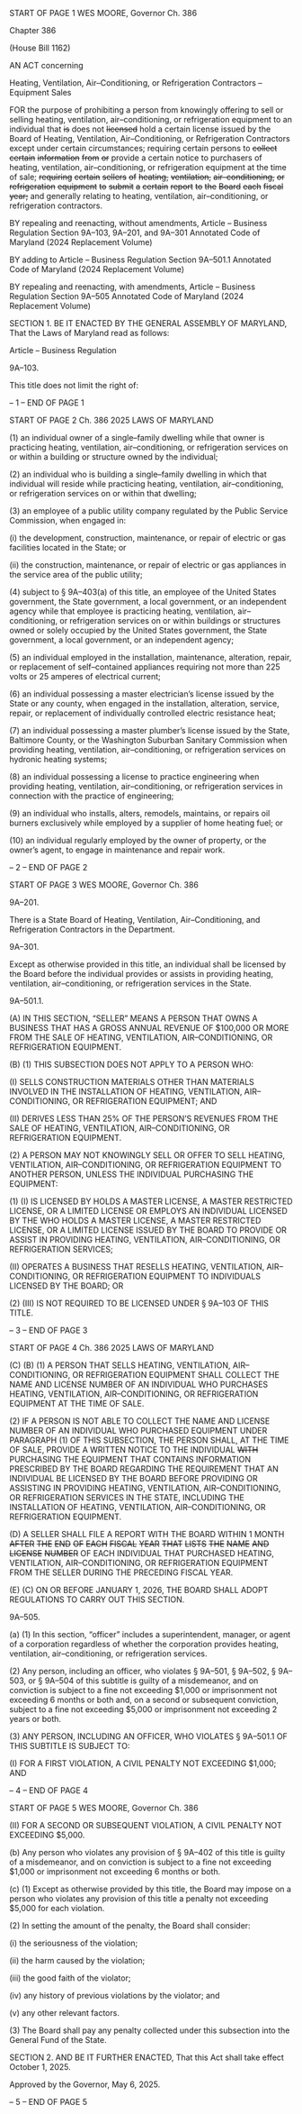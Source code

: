 START OF PAGE 1
WES MOORE, Governor Ch. 386

Chapter 386

(House Bill 1162)

AN ACT concerning

Heating, Ventilation, Air–Conditioning, or Refrigeration Contractors –
Equipment Sales

FOR the purpose of prohibiting a person from knowingly offering to sell or selling heating,
ventilation, air–conditioning, or refrigeration equipment to an individual that ~~is~~ does
not ~~licensed~~ hold a certain license issued by the Board of Heating, Ventilation,
Air–Conditioning, or Refrigeration Contractors except under certain circumstances;
requiring certain persons to ~~collect~~ ~~certain~~ ~~information~~ ~~from~~ ~~or~~ provide a certain
notice to purchasers of heating, ventilation, air–conditioning, or refrigeration
equipment at the time of sale; ~~requiring~~ ~~certain~~ ~~sellers~~ ~~of~~ ~~heating,~~ ~~ventilation,~~
~~air–conditioning,~~ ~~or~~ ~~refrigeration~~ ~~equipment~~ ~~to~~ ~~submit~~ ~~a~~ ~~certain~~ ~~report~~ ~~to~~ ~~the~~ ~~Board~~
~~each~~ ~~fiscal~~ ~~year;~~ and generally relating to heating, ventilation, air–conditioning, or
refrigeration contractors.

BY repealing and reenacting, without amendments,
Article – Business Regulation
Section 9A–103, 9A–201, and 9A–301
Annotated Code of Maryland
(2024 Replacement Volume)

BY adding to
Article – Business Regulation
Section 9A–501.1
Annotated Code of Maryland
(2024 Replacement Volume)

BY repealing and reenacting, with amendments,
Article – Business Regulation
Section 9A–505
Annotated Code of Maryland
(2024 Replacement Volume)

SECTION 1. BE IT ENACTED BY THE GENERAL ASSEMBLY OF MARYLAND,
That the Laws of Maryland read as follows:

Article – Business Regulation

9A–103.

This title does not limit the right of:

– 1 –
END OF PAGE 1

START OF PAGE 2
Ch. 386 2025 LAWS OF MARYLAND

(1) an individual owner of a single–family dwelling while that owner is
practicing heating, ventilation, air–conditioning, or refrigeration services on or within a
building or structure owned by the individual;

(2) an individual who is building a single–family dwelling in which that
individual will reside while practicing heating, ventilation, air–conditioning, or
refrigeration services on or within that dwelling;

(3) an employee of a public utility company regulated by the Public Service
Commission, when engaged in:

(i) the development, construction, maintenance, or repair of electric
or gas facilities located in the State; or

(ii) the construction, maintenance, or repair of electric or gas
appliances in the service area of the public utility;

(4) subject to § 9A–403(a) of this title, an employee of the United States
government, the State government, a local government, or an independent agency while
that employee is practicing heating, ventilation, air–conditioning, or refrigeration services
on or within buildings or structures owned or solely occupied by the United States
government, the State government, a local government, or an independent agency;

(5) an individual employed in the installation, maintenance, alteration,
repair, or replacement of self–contained appliances requiring not more than 225 volts or 25
amperes of electrical current;

(6) an individual possessing a master electrician’s license issued by the
State or any county, when engaged in the installation, alteration, service, repair, or
replacement of individually controlled electric resistance heat;

(7) an individual possessing a master plumber’s license issued by the State,
Baltimore County, or the Washington Suburban Sanitary Commission when providing
heating, ventilation, air–conditioning, or refrigeration services on hydronic heating
systems;

(8) an individual possessing a license to practice engineering when
providing heating, ventilation, air–conditioning, or refrigeration services in connection
with the practice of engineering;

(9) an individual who installs, alters, remodels, maintains, or repairs oil
burners exclusively while employed by a supplier of home heating fuel; or

(10) an individual regularly employed by the owner of property, or the
owner’s agent, to engage in maintenance and repair work.

– 2 –
END OF PAGE 2

START OF PAGE 3
WES MOORE, Governor Ch. 386

9A–201.

There is a State Board of Heating, Ventilation, Air–Conditioning, and Refrigeration
Contractors in the Department.

9A–301.

Except as otherwise provided in this title, an individual shall be licensed by the
Board before the individual provides or assists in providing heating, ventilation,
air–conditioning, or refrigeration services in the State.

9A–501.1.

(A) IN THIS SECTION, “SELLER” MEANS A PERSON THAT OWNS A BUSINESS
THAT HAS A GROSS ANNUAL REVENUE OF $100,000 OR MORE FROM THE SALE OF
HEATING, VENTILATION, AIR–CONDITIONING, OR REFRIGERATION EQUIPMENT.

(B) (1) THIS SUBSECTION DOES NOT APPLY TO A PERSON WHO:

(I) SELLS CONSTRUCTION MATERIALS OTHER THAN
MATERIALS INVOLVED IN THE INSTALLATION OF HEATING, VENTILATION,
AIR–CONDITIONING, OR REFRIGERATION EQUIPMENT; AND

(II) DERIVES LESS THAN 25% OF THE PERSON’S REVENUES
FROM THE SALE OF HEATING, VENTILATION, AIR–CONDITIONING, OR
REFRIGERATION EQUIPMENT.

(2) A PERSON MAY NOT KNOWINGLY SELL OR OFFER TO SELL
HEATING, VENTILATION, AIR–CONDITIONING, OR REFRIGERATION EQUIPMENT TO
ANOTHER PERSON, UNLESS THE INDIVIDUAL PURCHASING THE EQUIPMENT:

(1) (I) IS LICENSED BY HOLDS A MASTER LICENSE, A MASTER
RESTRICTED LICENSE, OR A LIMITED LICENSE OR EMPLOYS AN INDIVIDUAL
LICENSED BY THE WHO HOLDS A MASTER LICENSE, A MASTER RESTRICTED LICENSE,
OR A LIMITED LICENSE ISSUED BY THE BOARD TO PROVIDE OR ASSIST IN PROVIDING
HEATING, VENTILATION, AIR–CONDITIONING, OR REFRIGERATION SERVICES;

(II) OPERATES A BUSINESS THAT RESELLS HEATING,
VENTILATION, AIR–CONDITIONING, OR REFRIGERATION EQUIPMENT TO
INDIVIDUALS LICENSED BY THE BOARD; OR

(2) (III) IS NOT REQUIRED TO BE LICENSED UNDER § 9A–103 OF
THIS TITLE.

– 3 –
END OF PAGE 3

START OF PAGE 4
Ch. 386 2025 LAWS OF MARYLAND

(C) (B) (1) A PERSON THAT SELLS HEATING, VENTILATION,
AIR–CONDITIONING, OR REFRIGERATION EQUIPMENT SHALL COLLECT THE NAME
AND LICENSE NUMBER OF AN INDIVIDUAL WHO PURCHASES HEATING,
VENTILATION, AIR–CONDITIONING, OR REFRIGERATION EQUIPMENT AT THE TIME
OF SALE.

(2) IF A PERSON IS NOT ABLE TO COLLECT THE NAME AND LICENSE
NUMBER OF AN INDIVIDUAL WHO PURCHASED EQUIPMENT UNDER PARAGRAPH (1)
OF THIS SUBSECTION, THE PERSON SHALL, AT THE TIME OF SALE, PROVIDE A
WRITTEN NOTICE TO THE INDIVIDUAL ~~WITH~~ PURCHASING THE EQUIPMENT THAT
CONTAINS INFORMATION PRESCRIBED BY THE BOARD REGARDING THE
REQUIREMENT THAT AN INDIVIDUAL BE LICENSED BY THE BOARD BEFORE
PROVIDING OR ASSISTING IN PROVIDING HEATING, VENTILATION,
AIR–CONDITIONING, OR REFRIGERATION SERVICES IN THE STATE, INCLUDING THE
INSTALLATION OF HEATING, VENTILATION, AIR–CONDITIONING, OR
REFRIGERATION EQUIPMENT.

(D) A SELLER SHALL FILE A REPORT WITH THE BOARD WITHIN 1 MONTH
~~AFTER~~ ~~THE~~ ~~END~~ ~~OF~~ ~~EACH~~ ~~FISCAL~~ ~~YEAR~~ ~~THAT~~ ~~LISTS~~ ~~THE~~ ~~NAME~~ ~~AND~~ ~~LICENSE~~ ~~NUMBER~~
OF EACH INDIVIDUAL THAT PURCHASED HEATING, VENTILATION,
AIR–CONDITIONING, OR REFRIGERATION EQUIPMENT FROM THE SELLER DURING
THE PRECEDING FISCAL YEAR.

(E) (C) ON OR BEFORE JANUARY 1, 2026, THE BOARD SHALL ADOPT
REGULATIONS TO CARRY OUT THIS SECTION.

9A–505.

(a) (1) In this section, “officer” includes a superintendent, manager, or agent
of a corporation regardless of whether the corporation provides heating, ventilation,
air–conditioning, or refrigeration services.

(2) Any person, including an officer, who violates § 9A–501, § 9A–502, §
9A–503, or § 9A–504 of this subtitle is guilty of a misdemeanor, and on conviction is subject
to a fine not exceeding $1,000 or imprisonment not exceeding 6 months or both and, on a
second or subsequent conviction, subject to a fine not exceeding $5,000 or imprisonment
not exceeding 2 years or both.

(3) ANY PERSON, INCLUDING AN OFFICER, WHO VIOLATES § 9A–501.1
OF THIS SUBTITLE IS SUBJECT TO:

(I) FOR A FIRST VIOLATION, A CIVIL PENALTY NOT EXCEEDING
$1,000; AND

– 4 –
END OF PAGE 4

START OF PAGE 5
WES MOORE, Governor Ch. 386

(II) FOR A SECOND OR SUBSEQUENT VIOLATION, A CIVIL
PENALTY NOT EXCEEDING $5,000.

(b) Any person who violates any provision of § 9A–402 of this title is guilty of a
misdemeanor, and on conviction is subject to a fine not exceeding $1,000 or imprisonment
not exceeding 6 months or both.

(c) (1) Except as otherwise provided by this title, the Board may impose on a
person who violates any provision of this title a penalty not exceeding $5,000 for each
violation.

(2) In setting the amount of the penalty, the Board shall consider:

(i) the seriousness of the violation;

(ii) the harm caused by the violation;

(iii) the good faith of the violator;

(iv) any history of previous violations by the violator; and

(v) any other relevant factors.

(3) The Board shall pay any penalty collected under this subsection into
the General Fund of the State.

SECTION 2. AND BE IT FURTHER ENACTED, That this Act shall take effect
October 1, 2025.

Approved by the Governor, May 6, 2025.

– 5 –
END OF PAGE 5